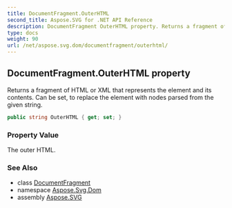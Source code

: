 ```yaml
---
title: DocumentFragment.OuterHTML
second_title: Aspose.SVG for .NET API Reference
description: DocumentFragment OuterHTML property. Returns a fragment of HTML or XML that represents the element and its contents. Can be set to replace the element with nodes parsed from the given string
type: docs
weight: 90
url: /net/aspose.svg.dom/documentfragment/outerhtml/
---
```

## DocumentFragment.OuterHTML property

Returns a fragment of HTML or XML that represents the element and its contents. Can be set, to replace the element with nodes parsed from the given string.

```csharp
public string OuterHTML { get; set; }
```

### Property Value

The outer HTML.

### See Also

* class [DocumentFragment](../)
* namespace [Aspose.Svg.Dom](../../../aspose.svg.dom/)
* assembly [Aspose.SVG](../../../)
